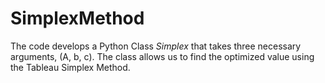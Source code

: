 # SimplexMethod
 The code develops a Python Class *Simplex* that takes three necessary arguments, (A, b, c). The class allows us to find the optimized value using the Tableau Simplex Method. 
